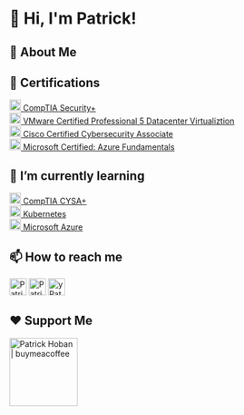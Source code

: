 <h1>👋 Hi, I'm Patrick!</h1>
<p></p>

## 📖 About Me
<p>
         
</p>

## 📄 Certifications
<p>
  <a href="https://www.credly.com/badges/817b967b-e925-46be-9646-b8fd7109d855/public_url" target="_blank" style="display: inline-block;">
    <img src="https://images.credly.com/size/200x200/images/80d8a06a-c384-42bf-ad36-db81bce5adce/blob" width="20" alt="CompTIA Seccurity+" />
      CompTIA Security+
  </a><br>
  <a target="_blank" href="https://www.credly.com/badges/817b967b-e925-46be-9646-b8fd7109d855/public_url" style="display: inline-block;">
    <img src="https://patrickhoban.wordpress.com/wp-content/uploads/2012/04/vcp-dcv.jpg" width="20" alt="VCP-DCV" />
    VMware Certified Professional 5 Datacenter Virtualiztion
  </a><br>
  <a target="_blank" href="https://www.credly.com/badges/b04ef781-1bdc-4584-95e6-0dfdc36d42d7/public_url" style="display: inline-block;">
    <img src="https://images.credly.com/size/200x200/images/43ee30bc-78c5-4704-942c-337c6ee7abf9/blob" width="20" alt="VCP-DCV" />
    Cisco Certified Cybersecurity Associate
  </a><br>
  <a target="_blank" href="https://www.credly.com/badges/9e871524-d440-454c-8ccc-2228e47325e5/public_url" style="display: inline-block;">
    <img src="https://images.credly.com/size/200x200/images/be8fcaeb-c769-4858-b567-ffaaa73ce8cf/image.png" width="20" alt="VCP-DCV" />
    Microsoft Certified: Azure Fundamentals
  </a>
</p>

## 🌱 I’m currently learning
<p>
  <a target="_blank" href="https://partners.comptia.org/certifications/cybersecurity-analyst" style="display: inline-block;">
    <img src="https://partners.comptia.org/images/default-source/templateimages/cybersecurityanalyst-logo.jpg" width="20" alt="CompTIA CYSA+" />
    CompTIA CYSA+
  </a><br>
  <a target="_blank" href="https://kubernetes.io" style="display: inline-block;">
    <img src="https://www.vectorlogo.zone/logos/kubernetes/kubernetes-icon.svg" width="20" alt="Kubernetes" />
    Kubernetes
  </a><br>
  <a target="_blank" href="https://learn.microsoft.com/en-us/training/azure" style="display: inline-block;">
    <img src="https://www.vectorlogo.zone/logos/microsoft_azure/microsoft_azure-icon.svg" width="20" alt="Microsoft Azure" />
    Microsoft Azure
  </a>
</p>

## 📫 How to reach me
<p>
  <a target="_blank" href="https://patrickhoban.wordpress" style="display: inline-block;"><img src="https://www.vectorlogo.zone/logos/wordpress/wordpress-tile.svg" width="30" alt="Patrick Hoban | Wordpress" /></a>
  <a target="_blank" href="https://www.linkedin.com/in/patrickhoban" style="display: inline-block;"><img src="https://www.vectorlogo.zone/logos/linkedin/linkedin-tile.svg" width="30" alt="Patrick Hoban | LinkedIn" /></a>
  <a target="_blank" href="https://www.youtube.com/@ThePatrickHoban" style="display: inline-block;"><img src="https://www.vectorlogo.zone/logos/youtube/youtube-tile.svg" width="30" alt="yPatrick Hoban | YouTube" /></a>
</p>

## ❤️ Support Me
<p>
   <a href="https://www.buymeacoffee.com/PatrickHoban"><img src="https://cdn.buymeacoffee.com/buttons/v2/default-yellow.png" width="120" alt="Patrick Hoban | buymeacoffee" /></a>
</p>

<!--
**ThePatrickHoban/ThePatrickHoban** is a ✨ _special_ ✨ repository because its `README.md` (this file) appears on your GitHub profile.

Here are some ideas to get you started:
- 🔭 I’m currently working on ...
- 👯 I’m looking to collaborate on ...
- 🤔 I’m looking for help with ...
- 💬 Ask me about ...
- ⚡ Fun fact: ...

Had a little help from:
https://rahuldkjain.github.io/gh-profile-readme-generator
https://githubprofile.com
https://github.com/ap6pack
-->
